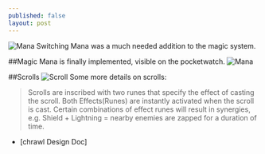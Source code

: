 ```yaml
---
published: false
layout: post
---
```




![Mana Switching](http://i.imgur.com/M6VT0X6.gif)
Mana was a much needed addition to the magic system.
<!--excerpt-->

##Magic
Mana is finally implemented, visible on the pocketwatch.
![Mana](http://i.imgur.com/SB85AA2.gif)

##Scrolls
![Scroll](http://i.imgur.com/8QPfCeC.png)
Some more details on scrolls:

>Scrolls are inscribed with two runes that specify the effect of casting the scroll. Both Effects(Runes) are instantly activated when the scroll is cast. Certain combinations of effect runes will result in synergies, e.g. Shield + Lightning = nearby enemies are zapped for a duration of time.

 - [chrawl Design Doc]
